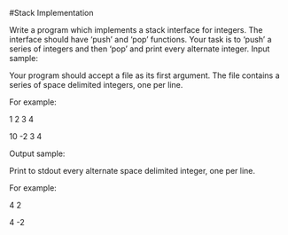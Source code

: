 #Stack Implementation

 Write a program which implements a stack interface for integers. The interface should have ‘push’ and ‘pop’ functions. Your task is to ‘push’ a series of integers and then ‘pop’ and print every alternate integer.
Input sample:

Your program should accept a file as its first argument. The file contains a series of space delimited integers, one per line.

For example:

1 2 3 4

10 -2 3 4

Output sample:

Print to stdout every alternate space delimited integer, one per line.

For example:

4 2

4 -2
